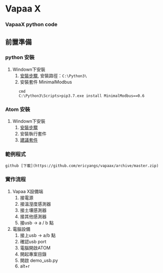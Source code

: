 # Vapaa X
### VapaaX python code

## 前置準備
### python 安裝 
1. Windown下安裝
   1. [安裝步驟](https://kknews.cc/zh-tw/tech/mg642n9.html), 安裝路徑：`C:\Python3\`
   2. 安裝套件 MinimalModbus
```
      cmd
      C:\Python3\Scripts>pip3.7.exe install MinimalModbus==0.6
```

### Atom 安裝
1. Windown下安裝
   1. [安裝步驟](https://blog.csdn.net/erdouzhang/article/details/56478691)
   2. 安裝執行套件
   3. [建議套件](http://negaihoshi.logdown.com/posts/220517-atom-use-ideas-and-recommendations)

### 範例程式
    github [下載](https://github.com/ericyangs/vapaax/archive/master.zip)
      
### 實作流程
1. Vapaa X設備端
   1. 接電源
   2. 接溫溼度感測器
   3. 接土壤感測器
   4. 接其他感測器
   5. 接usb → a / b 點
2. 電腦設備
   1. 接上usb → a/b 點
   2. 確認usb port
   3. 電腦開啟ATOM
   4. 開起專案目錄
   5. 開啟 demo_usb.py
   6. alt+r
